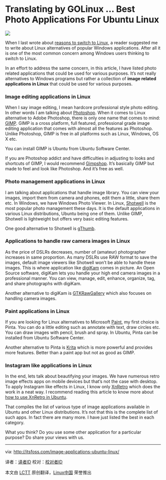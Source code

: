 Translating by GOLinux ...
Best Photo Applications For Ubuntu Linux
================================================================================
![](http://itsfoss.com/wp-content/uploads/2014/05/Image_Applications_Linux.jpeg)

When I last wrote about [reasons to switch to Linux][1], a reader suggested me to write about Linux alternatives of popular Windows applications. After all it is one of the most common concern among Windows users thinking to switch to Linux.

In an effort to address the same concern, in this article, I have listed photo related applications that could be used for various purposes. It’s not really alternatives to Windows programs but rather a collection of **image related applications in Linux** that could be used for various purposes.

### Image editing applications in Linux ###

When I say image editing, I mean hardcore professional style photo editing. In other words I am talking about [Photoshop][2]. When it comes to Linux alternative to Adobe Photoshop, there is only one name that comes to mind: [GIMP][3]. GIMP is a cross platform, full featured, professional grade image editing application that comes with almost all the features as Photoshop. Unlike Photoshop, GIMP is free in all platforms such as Linux, Windows, OS X etc.

You can install GIMP is Ubuntu from Ubuntu Software Center.

If you are Photoshop addict and have difficulties in adjusting to looks and shortcuts of GIMP, I would recommend [Gimpshop][4]. It’s basically GIMP but made to feel and look like Photoshop. And it’s free as well.

### Photo management applications in Linux ###

I am talking about applications that handle image library. You can view your images, import them from camera and phones, edit them a little, share them etc. In Windows, we have Windows Photo Viewer. In Linux, [Shotwell][5] is the most popular photo management these days. It is the default applications in various Linux distributions, Ubuntu being one of them. Unlike GIMP, Shotwell is lightweight but offers very basic editing features.

One good alternative to Shotwell is [gThumb][6].

### Applications to handle raw camera images in Linux ###

As the price of DSLRs decreases, number of (amateur) photographer increases in same proportion. As many DSLRs use RAW format to save the images, default image viewers like Shotwell won’t be able to handle these images. This is where application like [digiKam][7] comes in picture. An Open Source software, digiKam lets you handle your high end camera images in a professional manner. You can view, manage, edit, enhance, organize, tag, and share photographs with digiKam.

Another alternative to digiKam is [GTKRawGallery][8] which also focuses on handling camera images.

### Paint applications in Linux ###

If you are looking for Linux alternatives to Microsoft [Paint][9], my first choice is Pinta. You can do a little editing such as annotate with text, draw circles etc. You can draw images with pencil, brush and spray. In Ubuntu, Pinta can be installed from Ubuntu Software Center.

Another alternative to Pinta is [Krita][10] which is more powerful and provides more features. Better than a paint app but not as good as GIMP.

### Instagram like applications in Linux ###

In the end, lets talk about beautifying your images. We have numerous retro image effects apps on mobile devices but that’s not the case with desktop. To apply Instagram like effects in Linux, I know only [XnRetro][11] which does the work in a neat way. I recommend reading this article to know more about [how to use XnRetro in Ubuntu][12].

That compiles the list of various type of image applications available in Ubuntu and other Linux distributions. It’s not that this is the complete list of such apps. In fact there are many more. I have just listed the best in each category.

What you think? Do you use some other application for a particular purpose? Do share your views with us.

--------------------------------------------------------------------------------

via: http://itsfoss.com/image-applications-ubuntu-linux/

译者：[译者ID](https://github.com/译者ID) 校对：[校对者ID](https://github.com/校对者ID)

本文由 [LCTT](https://github.com/LCTT/TranslateProject) 原创翻译，[Linux中国](http://linux.cn/) 荣誉推出

[1]:http://itsfoss.com/reasons-switch-linux-windows-xp/
[2]:http://www.photoshop.com/
[3]:http://www.gimp.org/
[4]:http://www.gimpshop.com/
[5]:https://wiki.gnome.org/Apps/Shotwell
[6]:https://wiki.gnome.org/action/show/Apps/gthumb?action=show&redirect=gthumb
[7]:http://www.digikam.org/
[8]:http://gtkrawgallery.sourceforge.net/src/en/home.html
[9]:http://pinta-project.com/
[10]:http://krita.org/index.php
[11]:http://www.xnview.com/en/xnretro/
[12]:http://itsfoss.com/add-instagram-effects-xnretro-ubuntu-linux/
